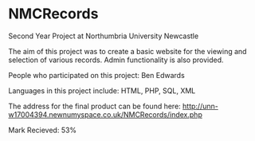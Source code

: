 # NMCRecords
Second Year Project at Northumbria University Newcastle

The aim of this project was to create a basic website for the viewing and selection of various records. Admin functionality is also provided.

People who participated on this project:
Ben Edwards

Languages in this project include:
HTML,
PHP,
SQL,
XML

The address for the final product can be found here:
http://unn-w17004394.newnumyspace.co.uk/NMCRecords/index.php

Mark Recieved: 53%

